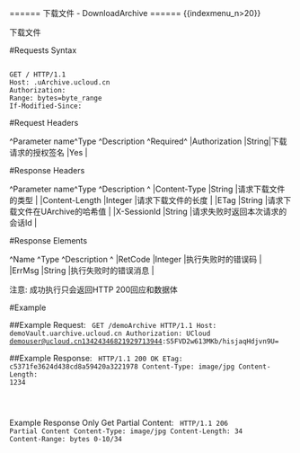 ====== 下载文件 - DownloadArchive ======
{{indexmenu_n>20}}

下载文件

#Requests Syntax

<code>
GET /<Archive_name> HTTP/1.1
Host: <Vault_name>.uArchive.ucloud.cn
Authorization: <token> 
Range: bytes=byte_range
If-Modified-Since: <timestamp>
</code>

#Request Headers

^Parameter name^Type  ^Description                          ^Required^
|Authorization    |String|下载请求的授权签名                 |Yes     |

#Response Headers

^Parameter name^Type  ^Description                          ^
|Content-Type    |String |请求下载文件的类型                |
|Content-Length    |Integer |请求下载文件的长度                 |
|ETag    |String |请求下载文件在UArchive的哈希值                |
|X-SessionId    |String |请求失败时返回本次请求的会话Id                 |

#Response Elements

^Name      ^Type   ^Description            ^
|RetCode   |Integer |执行失败时的错误码         |
|ErrMsg   |String |执行失败时的错误消息           |

注意: 成功执行只会返回HTTP 200回应和数据体

#Example

##Example Request:
<code>
GET /demoArchive HTTP/1.1
Host: demoVault.uarchive.ucloud.cn
Authorization: UCloud demouser@ucloud.cn13424346821929713944:S5FVD2w613MKb/hisjaqHdjvn9U=
</code>

##Example Response:
<code>
HTTP/1.1 200 OK
ETag: c5371fe3624d438cd8a59420a3221978
Content-Type: image/jpg
Content-Length: 1234

<data>
</code>

Example Response Only Get Partial Content:
<code>
HTTP/1.1 206 Partial Content
Content-Type: image/jpg
Content-Length: 34
Content-Range: bytes 0-10/34

<data>
</code>